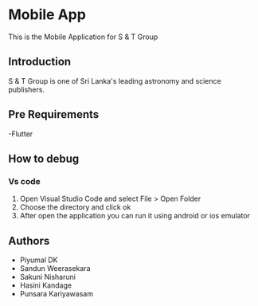 # Mobile App

This is the Mobile Application for S & T Group

## Introduction

S & T Group is one of Sri Lanka's leading astronomy and science publishers. 

## Pre Requirements

-Flutter

## How to debug

### Vs code

1. Open Visual Studio Code and select File > Open Folder
2. Choose the directory and click ok
3. After open the application you can run it using android or ios emulator

## Authors

- Piyumal DK
- Sandun Weerasekara
- Sakuni Nisharuni
- Hasini Kandage
- Punsara Kariyawasam
